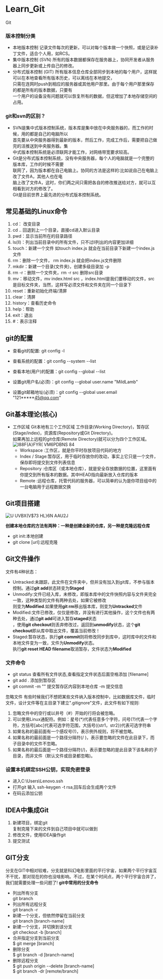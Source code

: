 # Learn_Git
Git
### 版本控制分类
- 本地版本控制
记录文件每次的更新，可以对每个版本做一个快照，或是记录补丁文件，适合个人用，如RCS。  
- 集中版本控制 (SVN)
所有的版本数据都保存在服务器上，协同开发者从服务器上同步更新或上传自己的修改。
- 分布式版本控制 (GIT)
所有版本信息仓库全部同步到本地的每个用户，这样就可以在本地查看所有版本历史，可以离线在本地提交，  
只需在连网时push到相应的服务器或其他用户那里。由于每个用户那里保存的都是所有的版本数据，只要有  
一个用户的设备没有问题就可以恢复所有的数据，但这增加了本地存储空间的占用。

### git和svn的区别？
- SVN是集中式版本控制系统，版本库是集中放在中央服务器的，而工作的时候，用的都是自己的电脑所以  
首先要从中央服务器得到最新的版本，然后工作，完成工作后，需要把自己做完的活推送到中央服务器。集  
中式版本控制系统是必须联网才能工作，对网络带宽要求较高。
- Git是分布式版本控制系统，没有中央服务器，每个人的电脑就是一个完整的版本库，工作的时候不需要  
联网了，因为版本都在自己电脑上。协同的方法是这样的∶比如说自己在电脑上改了文件A，其他人也在电  
脑上改了文件A，这时，你们两之间只需把各自的修改推送给对方，就可以互相看到对方的修改了。  
Git是目前世界上最先进的分布式版本控制系统。

## 常见基础的Linux命令
1. cd： 改变目录
2. cd .. 回退到上一个目录，直接cd进入默认目录
3. pwd：显示当前所在的目录路径
4. ls(ll)：列出当前目录中的所有文件，只不过ll列出的内容更加详细
5. touch：新建一个文件 如touch index.js 就会在当前目录下新建一个index.js文件
6. rm：删除一个文件， rm index.js 就会把index.js文件删除
7. mkdir：新建一个目录(文件夹)，创建多级目录加 -p
8. rm -r：删除一个文件夹，rm -r src 删除src目录
9. mv：移动文件，mv index.html src ，index.html是我们要移动的文件，src是目标文件夹，当然，这样写必须文件和文件夹在同一个目录下
10. reset：重新初始化终端/清屏
11. clear：清屏
12. history：查看历史命令
13. help：帮助
14. exit：退出
15. #：表示注释

## git的配置
- 查看git的配置: git config -l
- 查看系统的配置：git config --system --list
- 查看本地(用户)的配置：git config --global --list

- 设置git用户名(必须)：git config --global user.name "MildLamb"
- 设置git邮箱地址(必须)：git config --global user.email "121*****45@qq.com"

## Git基本理论(核心)
- 工作区域
Git本地有三个工作区域 工作目录(Working Directory)，暂存区(Stage/index)，资源库(Repository或Git Directory)。  
如果再加上远程的git仓库(Remote Directory)就可以分为四个工作区域。  
![I88F{A}FYR( VM6PDBNS 84](https://user-images.githubusercontent.com/61497283/126729560-80058486-b446-40cf-a707-24df84bb9a56.png)
  - Workspace :工作区，就是你平时存放项目代码的地方
  - Index / Stage:暂存区，用于临时存放你的改动，事实上它只是一个文件，保存即将提交到文件列表信息
  - Repository :仓库区（或本地仓库），就是安全存放数据的位置，这里面有你提交到所有版本的数据。其中HEAD指向最新放入仓库的版本
  - Remote :远程仓库，托管代码的服务器，可以简单的认为是你项目组中的一台电脑用于远程数据交换  

## Git项目搭建
![U UVBX(V$73 HL}6N AAU2J](https://user-images.githubusercontent.com/61497283/126730274-53b8c0a0-c00b-480c-a3a7-3c9ff932f8a3.png)

**创建本地仓库的方法有两种：一种是创建全新的仓库，另一种是克隆远程仓库**  
- git init:本地创建
- git clone [url]:远程克隆

## Git文件操作
文件有4种状态：  
- Untracked:未跟踪，此文件在文件夹中，但并没有加入到git库，不参与版本控制。通过**git add**状态转变为**Staged**
- Unmodify:文件已经入库，未修改，即版本库中的文件快照内容与文件夹完全一致，这种类型的文件有两种去处，如果它被修改  
则变为**Modified**.如果使用**git rm**移出版本库，则变为**Untracked**文件
- Modified:文件已修改，仅仅是修改，并没有进行其他操作，这个文件也有两种去处，通过**git add**可进入暂存**staged**状态  
，使用**git checkout**则丢弃修改过，返回到**unmodify**状态，这个**git checkout**即从库中取出文件，覆盖当前修改！  
- Staged:暂存状态，执行**git commit**则将修改同步到库中，这时库中的文件和本地文件变为一致，文件为**Unmodify**状态。  
执行**git reset HEAD filename**取消暂存，文件状态为**Modified**

### 文件命令
- git status 查看所有文件状态,查看指定文件状态后面空格添加 [filename]
- git add . 添加到暂存区
- git commit -m "" 提交暂存区内容到本地仓库 -m 提交信息

忽略文件
有些时候我们不想把某些文件纳入版本控制中，比如数据库文件，临时文件，设计文件等在主目录下建立".gitignore"文件，此文件有如下规则∶  
1. 忽略文件中的空行或以井号（#）开始的行将会被忽略。
2. 可以使用Linux通配符。例如：星号(*)代表任意多个字符，问号(?)代表一个字符，方括号[abc]代表可选字符范围，大括号({str1，str2})代表可选字符串
3. 如果名称的最前面有一个感叹号(!)，表示例外规则，将不被忽略。
4. 如果名称的最前面是一个路径分隔符(/ )，表示要忽略的文件在此目录下，而子目录中的文件不忽略。
5. 如果名称的最后面是一个路径分隔符(/)，表示要忽略的是此目录下该名称的子目录，而非文件（默认文件或目录都忽略)。

### 设置本机绑定SSH公钥，实现免密登录
- 进入C:\Users\Lenovo\.ssh
- 打开git 输入 ssh-keygen -t rsa,回车后会生成两个文件
- 在码云添加公钥


## IDEA中集成Git
1. 新建项目，绑定git  
复制克隆下来的文件到自己项目中就可以做到
2. 修改文件，使用IDEA操作git
3. 提交测试

## GIT分支
分支在GIT中相对较难，分支就是科幻电影里面的平行宇宙，如果两个平行宇宙互不干扰，那对现在的你也没啥影响。不过，在某个时间点，两个平行宇宙合并了，我们就需要处理一些问题了!
**git中常用的分支命令**  
- 列出所有分支  
git branch  
- 列出所有远程分支  
git branch -r  
- 新建一个分支，但依然停留在当前分支  
git branch [branch-name]  
- 新建一个分支，并切换到该分支  
git checkout -b [branch]  
- 合并指定分支到当前分支  
$ git merge [branch]  
- 删除分支  
$ git branch -d [branch-name]  
- 删除远程分支  
$ git push origin --delete [branch-name]    
$ git branch -dr [remote/branch]  
